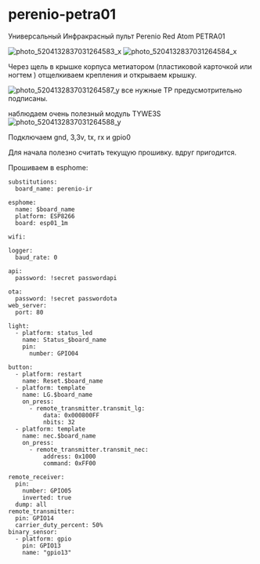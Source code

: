 # perenio-petra01
Универсальный Инфракрасный пульт Perenio Red Atom PETRA01


![photo_5204132837031264583_x](https://user-images.githubusercontent.com/64173457/204721353-a498410a-104e-4130-892d-30e1c0c6f091.jpg)
![photo_5204132837031264584_x](https://user-images.githubusercontent.com/64173457/204721409-9676d13f-477e-4f1b-a145-43b41d9d4639.jpg)

Через щель в крышке корпуса метиатором (пластиковой карточкой или ногтем ) отщелкиваем крепления и открываем крышку.

![photo_5204132837031264587_y](https://user-images.githubusercontent.com/64173457/204721649-d2efd010-427c-4223-a2c4-a3d8971028e1.jpg)
все нужные TP предусмотрительно подписаны.

наблюдаем очень полезный модуль TYWE3S
![photo_5204132837031264588_y](https://user-images.githubusercontent.com/64173457/204721758-9d592477-362d-488a-b6c2-ed515d62cb0f.jpg)

Подключаем gnd, 3,3v, tx, rx и gpio0

Для начала полезно считать текущую прошивку. вдруг пригодится.

Прошиваем в esphome:

```
substitutions:
  board_name: perenio-ir
 
esphome:
  name: $board_name
  platform: ESP8266
  board: esp01_1m

wifi:

logger:
  baud_rate: 0

api:
  password: !secret passwordapi

ota:
  password: !secret passwordota
web_server:
  port: 80

light:
  - platform: status_led
    name: Status_$board_name
    pin:
      number: GPIO04
  
button:
  - platform: restart
    name: Reset.$board_name
  - platform: template
    name: LG.$board_name
    on_press:
      - remote_transmitter.transmit_lg:
          data: 0x000800FF
          nbits: 32
  - platform: template
    name: nec.$board_name
    on_press:
      - remote_transmitter.transmit_nec:
          address: 0x1000
          command: 0xFF00

remote_receiver:
  pin:
    number: GPIO05
    inverted: true
  dump: all  
remote_transmitter:
  pin: GPIO14
  carrier_duty_percent: 50%
binary_sensor:
  - platform: gpio
    pin: GPIO13
    name: "gpio13"  
